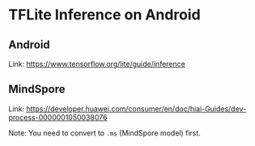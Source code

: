 # TFLite Inference on Android

## Android

Link: https://www.tensorflow.org/lite/guide/inference

## MindSpore

Link: https://developer.huawei.com/consumer/en/doc/hiai-Guides/dev-process-0000001050038076

Note: You need to convert to `.ms` (MindSpore model) first.
